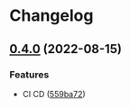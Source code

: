 # Changelog

## [0.4.0](https://github.com/w3f-grants-archive/metamask-snap-polkadot/compare/metamask-polkadot-types-v0.3.0...metamask-polkadot-types-v0.4.0) (2022-08-15)


### Features

* CI CD ([559ba72](https://github.com/w3f-grants-archive/metamask-snap-polkadot/commit/559ba722def6b5a95360d4f5daead1bdabb27f82))
